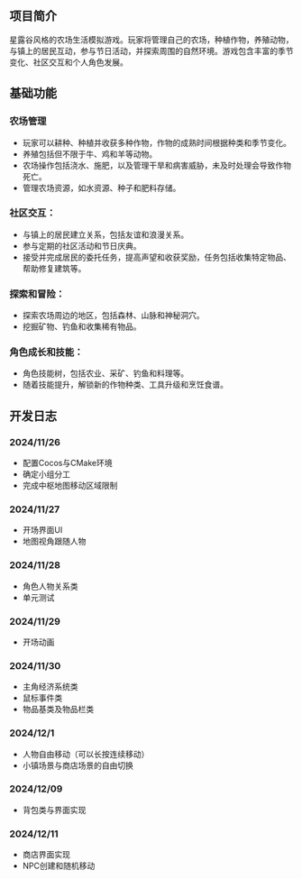 ## 项目简介

星露谷风格的农场生活模拟游戏。玩家将管理自己的农场，种植作物，养殖动物，与镇上的居民互动，参与节日活动，并探索周围的自然环境。游戏包含丰富的季节变化、社区交互和个人角色发展。

## 基础功能

### 农场管理
- 玩家可以耕种、种植并收获多种作物，作物的成熟时间根据种类和季节变化。
- 养殖包括但不限于牛、鸡和羊等动物。
- 农场操作包括浇水、施肥，以及管理干旱和病害威胁，未及时处理会导致作物死亡。
- 管理农场资源，如水资源、种子和肥料存储。
### 社区交互：
- 与镇上的居民建立关系，包括友谊和浪漫关系。
- 参与定期的社区活动和节日庆典。
- 接受并完成居民的委托任务，提高声望和收获奖励，任务包括收集特定物品、帮助修复建筑等。
### 探索和冒险：
- 探索农场周边的地区，包括森林、山脉和神秘洞穴。
- 挖掘矿物、钓鱼和收集稀有物品。
### 角色成长和技能：
- 角色技能树，包括农业、采矿、钓鱼和料理等。
- 随着技能提升，解锁新的作物种类、工具升级和烹饪食谱。

## 开发日志

### 2024/11/26
* 配置Cocos与CMake环境
* 确定小组分工
* 完成中枢地图移动区域限制

### 2024/11/27
* 开场界面UI
* 地图视角跟随人物

### 2024/11/28
* 角色人物关系类
* 单元测试

### 2024/11/29
* 开场动画

### 2024/11/30
* 主角经济系统类
* 鼠标事件类
* 物品基类及物品栏类

### 2024/12/1
* 人物自由移动（可以长按连续移动）
* 小镇场景与商店场景的自由切换

### 2024/12/09
* 背包类与界面实现

### 2024/12/11
* 商店界面实现
* NPC创建和随机移动
